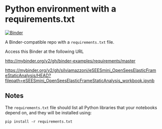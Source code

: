 # Python environment with a requirements.txt

[![Binder](http://mybinder.org/badge_logo.svg)](http://mybinder.org/v2/gh/binder-examples/requirements/master)

A Binder-compatible repo with a `requirements.txt` file.

Access this Binder at the following URL

http://mybinder.org/v2/gh/binder-examples/requirements/master

https://mybinder.org/v2/gh/silviamazzoni/eSEESmini_OpenSeesElasticFrameStaticAnalysis/HEAD?filepath=eSEESmini_OpenSeesElasticFrameStaticAnalysis_workbook.ipynb

## Notes
The `requirements.txt` file should list all Python libraries that your notebooks
depend on, and they will be installed using:

```
pip install -r requirements.txt
```

